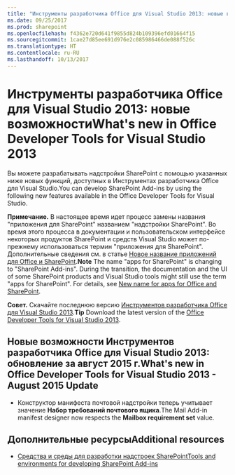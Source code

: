 ```yaml
---
title: "Инструменты разработчика Office для Visual Studio 2013: новые возможности"
ms.date: 09/25/2017
ms.prod: sharepoint
ms.openlocfilehash: f4362e720d641f9855d824b109396efd01664f15
ms.sourcegitcommit: 1cae27d85ee691d976e2c085986466de088f526c
ms.translationtype: HT
ms.contentlocale: ru-RU
ms.lasthandoff: 10/13/2017
---
```

# <a name="whats-new-in-office-developer-tools-for-visual-studio-2013"></a><span data-ttu-id="3d865-102">Инструменты разработчика Office для Visual Studio 2013: новые возможности</span><span class="sxs-lookup"><span data-stu-id="3d865-102">What's new in Office Developer Tools for Visual Studio 2013</span></span>
<span data-ttu-id="3d865-103">Вы можете разрабатывать надстройки SharePoint с помощью указанных ниже новых функций, доступных в Инструментах разработчика Office для Visual Studio.</span><span class="sxs-lookup"><span data-stu-id="3d865-103">You can develop SharePoint Add-ins by using the following new features available in the Office Developer Tools for Visual Studio.</span></span> 
 

 <span data-ttu-id="3d865-p101">**Примечание.** В настоящее время идет процесс замены названия "приложения для SharePoint" названием "надстройки SharePoint". Во время этого процесса в документации и пользовательском интерфейсе некоторых продуктов SharePoint и средств Visual Studio может по-прежнему использоваться термин "приложения для SharePoint". Дополнительные сведения см. в статье [Новое название приложений для Office и SharePoint](new-name-for-apps-for-sharepoint.md#bk_newname).</span><span class="sxs-lookup"><span data-stu-id="3d865-p101">**Note**  The name "apps for SharePoint" is changing to "SharePoint Add-ins". During the transition, the documentation and the UI of some SharePoint products and Visual Studio tools might still use the term "apps for SharePoint". For details, see  [New name for apps for Office and SharePoint](new-name-for-apps-for-sharepoint.md#bk_newname).</span></span>
 


 <span data-ttu-id="3d865-107">**Совет.** Скачайте последнюю версию [Инструментов разработчика Office для Visual Studio 2013](http://aka.ms/OfficeDevToolsForVS2013).</span><span class="sxs-lookup"><span data-stu-id="3d865-107">**Tip**  Download the latest version of the  [Office Developer Tools for Visual Studio 2013](http://aka.ms/OfficeDevToolsForVS2013).</span></span>
 


## <a name="whats-new-in-office-developer-tools-for-visual-studio-2013---august-2015-update"></a><span data-ttu-id="3d865-108">Новые возможности Инструментов разработчика Office для Visual Studio 2013: обновление за август 2015 г.</span><span class="sxs-lookup"><span data-stu-id="3d865-108">What's new in Office Developer Tools for Visual Studio 2013 - August 2015 Update</span></span>
<span data-ttu-id="3d865-109"><a name="New4-2015"> </a></span><span class="sxs-lookup"><span data-stu-id="3d865-109"><a name="New4-2015"> </a></span></span>


- <span data-ttu-id="3d865-110">Конструктор манифеста почтовой надстройки теперь учитывает значение **Набор требований почтового ящика**.</span><span class="sxs-lookup"><span data-stu-id="3d865-110">The Mail Add-in manifest designer now respects the  **Mailbox requirement set** value.</span></span>
    
 

## <a name="additional-resources"></a><span data-ttu-id="3d865-111">Дополнительные ресурсы</span><span class="sxs-lookup"><span data-stu-id="3d865-111">Additional resources</span></span>
<span data-ttu-id="3d865-112"><a name="SP15NewVSTools_addlresources"> </a></span><span class="sxs-lookup"><span data-stu-id="3d865-112"><a name="SP15NewVSTools_addlresources"> </a></span></span>


-  [<span data-ttu-id="3d865-113">Средства и среды для разработки надстроек SharePoint</span><span class="sxs-lookup"><span data-stu-id="3d865-113">Tools and environments for developing SharePoint Add-ins</span></span>](tools-and-environments-for-developing-sharepoint-add-ins.md)
    
 

